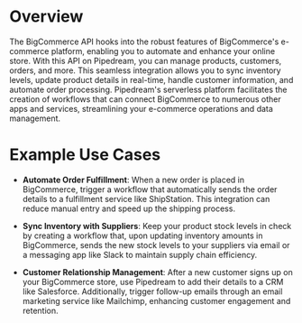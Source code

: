 # Overview

The BigCommerce API hooks into the robust features of BigCommerce's e-commerce platform, enabling you to automate and enhance your online store. With this API on Pipedream, you can manage products, customers, orders, and more. This seamless integration allows you to sync inventory levels, update product details in real-time, handle customer information, and automate order processing. Pipedream's serverless platform facilitates the creation of workflows that can connect BigCommerce to numerous other apps and services, streamlining your e-commerce operations and data management.

# Example Use Cases

- **Automate Order Fulfillment**: When a new order is placed in BigCommerce, trigger a workflow that automatically sends the order details to a fulfillment service like ShipStation. This integration can reduce manual entry and speed up the shipping process.

- **Sync Inventory with Suppliers**: Keep your product stock levels in check by creating a workflow that, upon updating inventory amounts in BigCommerce, sends the new stock levels to your suppliers via email or a messaging app like Slack to maintain supply chain efficiency.

- **Customer Relationship Management**: After a new customer signs up on your BigCommerce store, use Pipedream to add their details to a CRM like Salesforce. Additionally, trigger follow-up emails through an email marketing service like Mailchimp, enhancing customer engagement and retention.
